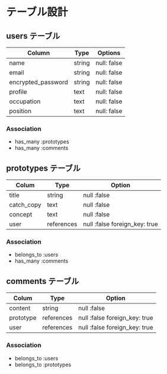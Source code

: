 # テーブル設計

## users テーブル

| Column             | Type   | Options     |
| ------------------ | ------ | ----------- |
| name               | string | null: false |
| email              | string | null: false |
| encrypted_password | string | null: false |
| profile            | text   | null: false |
| occupation         | text   | null: false |
| position           | text   | null: false |

### Association

- has_many :prototypes
- has_many :comments

## prototypes テーブル

| Colum           | Type      | Option                        |
| --------------- | --------- | ----------------------------- |
| title           | string    | null :false                   |
| catch_copy      | text      | null :false                   |
| concept         | text      | null :false                   |
| user            | references| null :false foreign_key: true |

### Association

- belongs_to :users
- has_many :comments

##  comments テーブル

| Colum           | Type      | Option                        |
| --------------- | --------- | ----------------------------- |
| content         | string    | null :false                   |
| prototype       | references| null :false foreign_key: true |
| user            | references| null :false foreign_key: true |

### Association

- belongs_to :users
- belongs_to :prototypes
